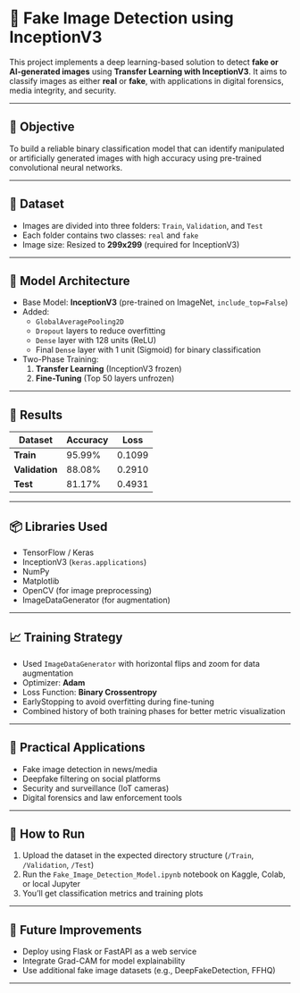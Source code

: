 # 🧠 Fake Image Detection using InceptionV3

This project implements a deep learning-based solution to detect **fake or AI-generated images** using **Transfer Learning with InceptionV3**. It aims to classify images as either **real** or **fake**, with applications in digital forensics, media integrity, and security.

---

## 🎯 Objective

To build a reliable binary classification model that can identify manipulated or artificially generated images with high accuracy using pre-trained convolutional neural networks.

---

## 📂 Dataset

- Images are divided into three folders: `Train`, `Validation`, and `Test`
- Each folder contains two classes: `real` and `fake`
- Image size: Resized to **299x299** (required for InceptionV3)

---

## 🧠 Model Architecture

- Base Model: **InceptionV3** (pre-trained on ImageNet, `include_top=False`)
- Added:
  - `GlobalAveragePooling2D`
  - `Dropout` layers to reduce overfitting
  - `Dense` layer with 128 units (ReLU)
  - Final `Dense` layer with 1 unit (Sigmoid) for binary classification
- Two-Phase Training:
  1. **Transfer Learning** (InceptionV3 frozen)
  2. **Fine-Tuning** (Top 50 layers unfrozen)

---

## 🧪 Results

| Dataset     | Accuracy | Loss   |
|-------------|----------|--------|
| **Train**   | 95.99%   | 0.1099 |
| **Validation** | 88.08%   | 0.2910 |
| **Test**    | 81.17%   | 0.4931 |

---

## 📦 Libraries Used

- TensorFlow / Keras
- InceptionV3 (`keras.applications`)
- NumPy
- Matplotlib
- OpenCV (for image preprocessing)
- ImageDataGenerator (for augmentation)

---

## 📈 Training Strategy

- Used `ImageDataGenerator` with horizontal flips and zoom for data augmentation
- Optimizer: **Adam**
- Loss Function: **Binary Crossentropy**
- EarlyStopping to avoid overfitting during fine-tuning
- Combined history of both training phases for better metric visualization

---

## 🔐 Practical Applications

- Fake image detection in news/media
- Deepfake filtering on social platforms
- Security and surveillance (IoT cameras)
- Digital forensics and law enforcement tools

---

## 🚀 How to Run

1. Upload the dataset in the expected directory structure (`/Train`, `/Validation`, `/Test`)
2. Run the `Fake_Image_Detection_Model.ipynb` notebook on Kaggle, Colab, or local Jupyter
3. You’ll get classification metrics and training plots

---

## 📌 Future Improvements

- Deploy using Flask or FastAPI as a web service
- Integrate Grad-CAM for model explainability
- Use additional fake image datasets (e.g., DeepFakeDetection, FFHQ)

---



